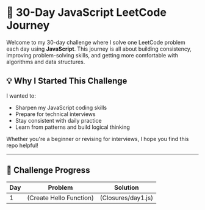 # 🧠 30-Day JavaScript LeetCode Journey

Welcome to my 30-day challenge where I solve one LeetCode problem each day using **JavaScript**. This journey is all about building consistency, improving problem-solving skills, and getting more comfortable with algorithms and data structures.

## 💡 Why I Started This Challenge

I wanted to:
- Sharpen my JavaScript coding skills
- Prepare for technical interviews
- Stay consistent with daily practice
- Learn from patterns and build logical thinking

Whether you're a beginner or revising for interviews, I hope you find this repo helpful!

---

## 📅 Challenge Progress

| Day |       Problem          |           Solution               |
|-----|-------------------     |--------------------------------- |
| 1   | (Create Hello Function)|      (Closures/day1.js)          |
